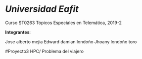 *Universidad Eafit*
===================

Curso ST0263 Tópicos Especiales en Telemática, 2019-2

__Integrantes__:

Jose alberto mejia 
Edward damian londoño
Jhoany londoño toro

#Proyecto3 HPC/ Problema del viajero

